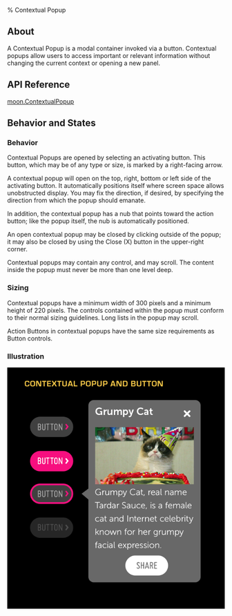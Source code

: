 ﻿% Contextual Popup

## About

A Contextual Popup is a modal container invoked via a button.  Contextual popups
allow users to access important or relevant information without changing the
current context or opening a new panel.

## API Reference

[moon.ContextualPopup]($api/#/kind/moon.ContextualPopup)

## Behavior and States

### Behavior

Contextual Popups are opened by selecting an activating button.  This button,
which may be of any type or size, is marked by a right-facing arrow.

A contextual popup will open on the top, right, bottom or left side of the
activating button.  It automatically positions itself where screen space allows
unobstructed display.  You may fix the direction, if desired, by specifying the
direction from which the popup should emanate.

In addition, the contextual popup has a nub that points toward the action
button; like the popup itself, the nub is automatically positioned.

An open contextual popup may be closed by clicking outside of the popup; it may
also be closed by using the Close (X) button in the upper-right corner.

Contextual popups may contain any control, and may scroll.  The content inside
the popup must never be more than one level deep.

### Sizing

Contextual popups have a minimum width of 300 pixels and a minimum height of 220
pixels.  The controls contained within the popup must conform to their normal
sizing guidelines.  Long lists in the popup may scroll.

Action Buttons in contextual popups have the same size requirements as Button
controls.

### Illustration

![](../../assets/dg-controls-contextual-popup.png)
